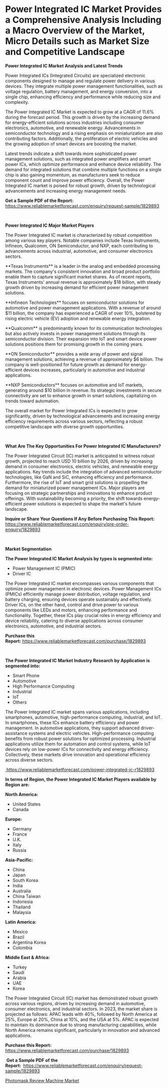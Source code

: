 <p><h1>Power Integrated IC Market Provides a Comprehensive Analysis Including a Macro Overview of the Market, Micro Details such as Market Size and Competitive Landscape</h1></p><p><strong>Power Integrated IC Market Analysis and Latest Trends</strong></p>
<p><p>Power Integrated ICs (Integrated Circuits) are specialized electronic components designed to manage and regulate power delivery in various devices. They integrate multiple power management functionalities, such as voltage regulation, battery management, and energy conversion, into a single chip, enhancing efficiency and performance while reducing size and complexity.</p><p>The Power Integrated IC Market is expected to grow at a CAGR of 11.6% during the forecast period. This growth is driven by the increasing demand for energy-efficient solutions across industries including consumer electronics, automotive, and renewable energy. Advancements in semiconductor technology and a rising emphasis on miniaturization are also contributing factors. Additionally, the proliferation of electric vehicles and the growing adoption of smart devices are boosting the market.</p><p>Latest trends indicate a shift towards more sophisticated power management solutions, such as integrated power amplifiers and smart power ICs, which optimize performance and enhance device reliability. The demand for integrated solutions that combine multiple functions on a single chip is also gaining momentum, as manufacturers seek to reduce component count and improve power efficiency. Overall, the Power Integrated IC market is poised for robust growth, driven by technological advancements and increasing energy management needs.</p></p>
<p><strong>Get a Sample PDF of the Report:&nbsp;</strong> <a href="https://www.reliablemarketforecast.com/enquiry/request-sample/1829893?utm_campaign=1890&utm_medium=2&utm_source=Github&utm_content=ia&utm_term=13022025&utm_id=power-integrated-ic">https://www.reliablemarketforecast.com/enquiry/request-sample/1829893</a></p>
<p>&nbsp;</p>
<p><strong>Power Integrated IC Major Market Players</strong></p>
<p><p>The Power Integrated IC market is characterized by robust competition among various key players. Notable companies include Texas Instruments, Infineon, Qualcomm, ON Semiconductor, and NXP, each contributing to advancements across industrial, automotive, and consumer electronics sectors.</p><p>**Texas Instruments** is a leader in the analog and embedded processing markets. The company's consistent innovation and broad product portfolio enable them to capture significant market shares. As of recent reports, Texas Instruments' annual revenue is approximately $18 billion, with steady growth driven by increasing demand for efficient power management solutions.</p><p>**Infineon Technologies** focuses on semiconductor solutions for automotive and power management applications. With a revenue of around $11 billion, the company has experienced a CAGR of over 10%, bolstered by rising electric vehicle (EV) adoption and renewable energy integration.</p><p>**Qualcomm** is predominantly known for its communication technologies but also actively invests in power management solutions through its semiconductor division. Their expansion into IoT and smart device power solutions positions them for promising growth in the coming years.</p><p>**ON Semiconductor** provides a wide array of power and signal management solutions, achieving a revenue of approximately $6 billion. The company is well-positioned for future growth as demand for energy-efficient devices increases, particularly in automotive and industrial applications.</p><p>**NXP Semiconductors** focuses on automotive and IoT markets, generating around $10 billion in revenue. Its strategic investments in secure connectivity are set to enhance growth in smart solutions, capitalizing on trends toward automation.</p><p>The overall market for Power Integrated ICs is expected to grow significantly, driven by technological advancements and increasing energy efficiency requirements across various sectors, reflecting a robust competitive landscape with diverse growth opportunities.</p></p>
<p>&nbsp;</p>
<p><strong>What Are The Key Opportunities For Power Integrated IC Manufacturers?</strong></p>
<p><p>The Power Integrated Circuit (IC) market is anticipated to witness robust growth, projected to reach USD 10 billion by 2026, driven by increasing demand in consumer electronics, electric vehicles, and renewable energy applications. Key trends include the integration of advanced semiconductor technologies, like GaN and SiC, enhancing efficiency and performance. Furthermore, the rise of IoT and smart grid solutions is propelling the demand for miniaturized power management ICs. Major players are focusing on strategic partnerships and innovations to enhance product offerings. With sustainability becoming a priority, the shift towards energy-efficient power solutions is expected to shape the market's future landscape.</p></p>
<p><strong>Inquire or Share Your Questions If Any Before Purchasing This Report:</strong> <a href="https://www.reliablemarketforecast.com/enquiry/pre-order-enquiry/1829893?utm_campaign=1890&utm_medium=2&utm_source=Github&utm_content=ia&utm_term=13022025&utm_id=power-integrated-ic">https://www.reliablemarketforecast.com/enquiry/pre-order-enquiry/1829893</a></p>
<p>&nbsp;</p>
<p><strong>Market Segmentation</strong></p>
<p><strong>The Power Integrated IC Market Analysis by types is segmented into:</strong></p>
<p><ul><li>Power Management IC (PMIC)</li><li>Driver IC</li></ul></p>
<p><p>The Power Integrated IC market encompasses various components that optimize power management in electronic devices. Power Management ICs (PMICs) efficiently manage power distribution, voltage regulation, and battery charging, ensuring devices operate sustainably and effectively. Driver ICs, on the other hand, control and drive power to various components like LEDs and motors, enhancing performance and functionality. Together, these ICs play crucial roles in energy efficiency and device reliability, catering to diverse applications across consumer electronics, automotive, and industrial sectors.</p></p>
<p><strong>Purchase this Report:&nbsp;</strong><a href="https://www.reliablemarketforecast.com/purchase/1829893?utm_campaign=1890&utm_medium=2&utm_source=Github&utm_content=ia&utm_term=13022025&utm_id=power-integrated-ic">https://www.reliablemarketforecast.com/purchase/1829893</a></p>
<p>&nbsp;</p>
<p><strong>The Power Integrated IC Market Industry Research by Application is segmented into:</strong></p>
<p><ul><li>Smart Phone</li><li>Automotive</li><li>High Performance Computing</li><li>Industrial</li><li>IoT</li><li>Others</li></ul></p>
<p><p>The Power Integrated IC market spans various applications, including smartphones, automotive, high-performance computing, industrial, and IoT. In smartphones, these ICs enhance battery efficiency and power management. In automotive applications, they support advanced driver-assistance systems and electric vehicles. High-performance computing benefits from robust power solutions for optimized processing. Industrial applications utilize them for automation and control systems, while IoT devices rely on low-power ICs for connectivity and energy efficiency. Collectively, these markets drive innovation and operational efficiency across diverse sectors.</p></p>
<p><a href="https://www.reliablemarketforecast.com/power-integrated-ic-r1829893?utm_campaign=1890&utm_medium=2&utm_source=Github&utm_content=ia&utm_term=13022025&utm_id=power-integrated-ic">&nbsp;https://www.reliablemarketforecast.com/power-integrated-ic-r1829893</a></p>
<p><strong>In terms of Region, the Power Integrated IC Market Players available by Region are:</strong></p>
<p>
    <p> <strong> North America: </strong>
        <ul>
            <li>United States</li>
            <li>Canada</li>
        </ul>
        </p> 
    <p> <strong> Europe: </strong>
        <ul>
            <li>Germany</li>
            <li>France</li>
            <li>U.K.</li>
            <li>Italy</li>
            <li>Russia</li>
        </ul>
        </p> 
    <p> <strong> Asia-Pacific: </strong>
        <ul>
            <li>China</li>
            <li>Japan</li>
            <li>South Korea</li>
            <li>India</li>
            <li>Australia</li>
            <li>China Taiwan</li>
            <li>Indonesia</li>
            <li>Thailand</li>
            <li>Malaysia</li>
        </ul>
        </p> 
    <p> <strong> Latin America: </strong>
        <ul>
            <li>Mexico</li>
            <li>Brazil</li>
            <li>Argentina Korea</li>
            <li>Colombia</li>
        </ul>
        </p> 
    <p> <strong> Middle East & Africa: </strong>
        <ul>
            <li>Turkey</li>
            <li>Saudi</li>
            <li>Arabia</li>
            <li>UAE</li>
            <li>Korea</li>
        </ul>
    </p>
    </p>
<p><p>The Power Integrated Circuit (IC) market has demonstrated robust growth across various regions, driven by increasing demand in automotive, consumer electronics, and industrial sectors. In 2023, the market share is projected as follows: APAC leads with 40%, followed by North America at 25%, Europe at 20%, China at 10%, and the USA at 5%. APAC is expected to maintain its dominance due to strong manufacturing capabilities, while North America remains significant, particularly in innovation and advanced applications.</p></p>
<p><strong>Purchase this Report: </strong><a href="https://www.reliablemarketforecast.com/purchase/1829893?utm_campaign=1890&utm_medium=2&utm_source=Github&utm_content=ia&utm_term=13022025&utm_id=power-integrated-ic">https://www.reliablemarketforecast.com/purchase/1829893</a></p>
<p>&nbsp;<strong>Get a Sample PDF of the Report:&nbsp;&nbsp;</strong><a href="https://www.reliablemarketforecast.com/enquiry/request-sample/1829893?utm_campaign=1890&utm_medium=2&utm_source=Github&utm_content=ia&utm_term=13022025&utm_id=power-integrated-ic">https://www.reliablemarketforecast.com/enquiry/request-sample/1829893</a></p>
<p><strong></strong></p>
<p><p><a href="https://github.com/lylyparadise/Market-Research-Report-List-6/blob/main/photomask-review-machine-market.md?utm_campaign=1890&utm_medium=2&utm_source=Github&utm_content=ia&utm_term=13022025&utm_id=power-integrated-ic">Photomask Review Machine Market</a></p></p>